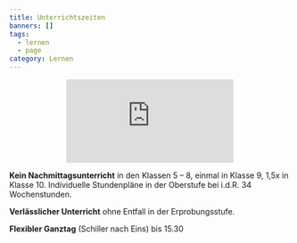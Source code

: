 ```yaml
---
title: Unterrichtszeiten
banners: []
tags:
  - lernen
  - page
category: Lernen
---
```

<center><iframe class="embet component" src="https://docs.google.com/spreadsheets/d/e/2PACX-1vREIznsPnipv4FY0m5Wo7S0x6A6zWuSqXiPWPBPNJG3xntavZQbkTbyVVaFaxg9LNnP_RApCVQnt7p-/pubhtml?gid=0&amp;single=false&amp;widget=false&amp;headers=false" title="Embet" frameborder="0"></iframe></center>

**Kein Nachmittagsunterricht** in den Klassen 5 – 8, einmal in Klasse 9, 1,5x in Klasse 10. Individuelle Stundenpläne in der Oberstufe bei i.d.R. 34 Wochenstunden. 

**Verlässlicher Unterricht** ohne Entfall in der Erprobungsstufe. 

**Flexibler Ganztag** (Schiller nach Eins) bis 15.30
